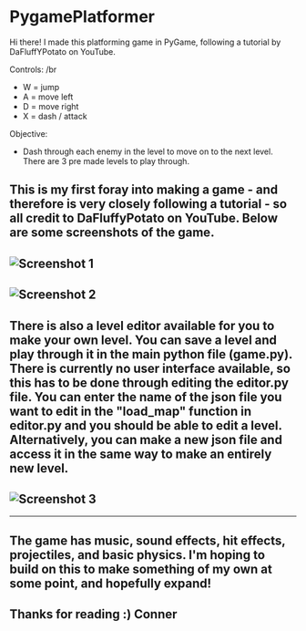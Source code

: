 # PygamePlatformer

Hi there! I made this platforming game in PyGame, following a tutorial by DaFluffYPotato on YouTube. 

Controls: /br
  - W = jump
  - A = move left
  - D = move right
  - X = dash / attack

Objective:
  - Dash through each enemy in the level to move on to the next level. There are 3 pre made levels to play through.

This is my first foray into making a game - and therefore is very closely following a tutorial - so all credit to DaFluffyPotato on YouTube.
Below are some screenshots of the game.
---
![Screenshot 1](https://github.com/conner-huf/PygamePlatformer/assets/126115012/e97e1d4d-71db-4b3b-9293-b22c5d2c5cc7)
---
![Screenshot 2](https://github.com/conner-huf/PygamePlatformer/assets/126115012/911b9a69-e375-40c4-86c6-3124e3ccc5c0)
---
There is also a level editor available for you to make your own level. You can save a level and play through it in the main python file (game.py). There is currently no user interface available, so this has to be done through editing the editor.py file. You can enter the name of the json file you want to edit in the "load_map" function in editor.py and you should be able to edit a level. Alternatively, you can make a new json file and access it in the same way to make an entirely new level.
---
![Screenshot 3](https://github.com/conner-huf/PygamePlatformer/assets/126115012/a4cc711f-2f7a-42cd-8040-ba57329e22eb)
---
---
The game has music, sound effects, hit effects, projectiles, and basic physics.
I'm hoping to build on this to make something of my own at some point, and hopefully expand!
---
Thanks for reading :)
Conner
---

